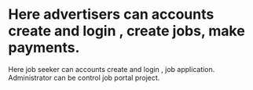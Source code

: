 # Here advertisers can accounts create and login , create jobs, make payments.
Here job seeker can accounts create and login , job application. Administrator can be control job portal project.
